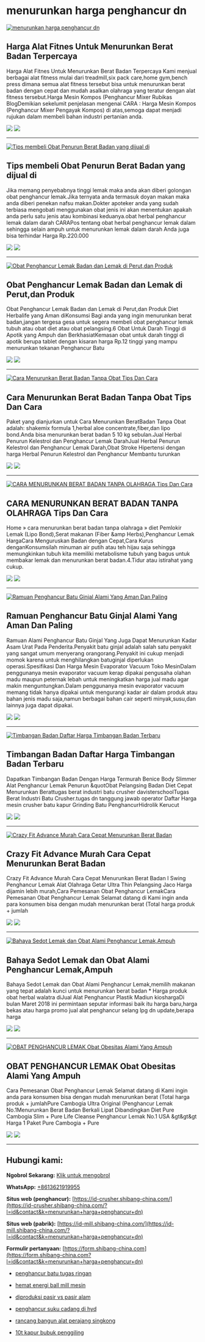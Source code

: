 # menurunkan harga penghancur dn

<a href="https://swt.shibang-china.com/?l=id&img&k=menurunkan+harga+penghancur+dn" target="_blank">![menurunkan harga penghancur dn](http://static.shibang-china.com/all-800x300/795.jpg)</a>

## Harga Alat Fitnes Untuk Menurunkan Berat Badan Terpercaya
Harga Alat Fitnes Untuk Menurunkan Berat Badan Terpercaya Kami menjual berbagai alat fitness mulai dari treadmill,six pack care,home gym,bench press dimana semua alat fitness tersebut bisa untuk menurunkan berat badan dengan cepat dan mudah asalkan olahraga yang teratur dengan alat fitness tersebut.Harga Mesin Kompos (Penghancur Mixer Rubikas BlogDemikian sekelumit penjelasan mengenai CARA : Harga Mesin Kompos (Penghancur Mixer Pengayak Kompos) di atas,semoga dapat menjadi rujukan dalam membeli bahan industri pertanian anda.


<a href="https://whatsapp.shibangsoft.com/WhatsApp.php" target="_blank" title="WhatsApp">![](http://static.shibang-china.com/icon/whatsapp.png)</a> <a href="https://swt.shibang-china.com/?l=id&icon&k=menurunkan+harga+penghancur+dn" target="_blank">![](http://static.shibang-china.com/icon/chat-id.png)</a>

---

<a href="https://swt.shibang-china.com/?l=id&img&k=menurunkan+harga+penghancur+dn" target="_blank">![Tips membeli Obat Penurun Berat Badan yang dijual di](http://static.shibang-china.com/all-800x300/426.jpg)</a>

## Tips membeli Obat Penurun Berat Badan yang dijual di
Jika memang penyebabnya tinggi lemak maka anda akan diberi golongan obat penghancur lemak.Jika ternyata anda termasuk doyan makan maka anda diberi penekan nafsu makan.Dokter apoteker anda yang sudah terbiasa mengobati menggunakan obat jenis ini akan menentukan apakah anda perlu satu jenis atau kombinasi keduanya.obat herbal penghancur lemak dalam darah CARAPos tentang obat herbal penghancur lemak dalam sehingga selain ampuh untuk menurunkan lemak dalam darah Anda juga bisa terhindar Harga Rp.220.000


<a href="https://whatsapp.shibangsoft.com/WhatsApp.php" target="_blank" title="WhatsApp">![](http://static.shibang-china.com/icon/whatsapp.png)</a> <a href="https://swt.shibang-china.com/?l=id&icon&k=menurunkan+harga+penghancur+dn" target="_blank">![](http://static.shibang-china.com/icon/chat-id.png)</a>

---

<a href="https://swt.shibang-china.com/?l=id&img&k=menurunkan+harga+penghancur+dn" target="_blank">![Obat Penghancur Lemak Badan dan Lemak di Perut,dan Produk](http://static.shibang-china.com/all-800x300/1042.jpg)</a>

## Obat Penghancur Lemak Badan dan Lemak di Perut,dan Produk
Obat Penghancur Lemak Badan dan Lemak di Perut,dan Produk Diet Herbalife yang Aman diKonsumsi Bagi anda yang ingin menurunkan berat badan,jangan tergesa gesa untuk segera membeli obat penghancur lemak tubuh atau obat diet atau obat pelangsing.6 Obat Untuk Darah Tinggi di Apotik yang Ampuh dan BerkhasiatKemasan obat untuk darah tinggi di apotik berupa tablet dengan kisaran harga Rp.12 tinggi yang mampu menurunkan tekanan Penghancur Batu


<a href="https://whatsapp.shibangsoft.com/WhatsApp.php" target="_blank" title="WhatsApp">![](http://static.shibang-china.com/icon/whatsapp.png)</a> <a href="https://swt.shibang-china.com/?l=id&icon&k=menurunkan+harga+penghancur+dn" target="_blank">![](http://static.shibang-china.com/icon/chat-id.png)</a>

---

<a href="https://swt.shibang-china.com/?l=id&img&k=menurunkan+harga+penghancur+dn" target="_blank">![Cara Menurunkan Berat Badan Tanpa Obat Tips Dan Cara](http://static.shibang-china.com/all-800x300/1144.jpg)</a>

## Cara Menurunkan Berat Badan Tanpa Obat Tips Dan Cara
Paket yang dianjurkan untuk Cara Menurunkan BeratBadan Tanpa Obat adalah: shakemix formula 1,herbal aloe concentrate,fiber,dan lipo bond.Anda bisa menurunkan berat badan 5 10 kg sebulan.Jual Herbal Penurun Kelestrol dan Penghancur Lemak DarahJual Herbal Penurun Kelestrol dan Penghancur Lemak Darah,Obat Stroke Hipertensi dengan harga Herbal Penurun Kelestrol dan Penghancur Membantu turunkan


<a href="https://whatsapp.shibangsoft.com/WhatsApp.php" target="_blank" title="WhatsApp">![](http://static.shibang-china.com/icon/whatsapp.png)</a> <a href="https://swt.shibang-china.com/?l=id&icon&k=menurunkan+harga+penghancur+dn" target="_blank">![](http://static.shibang-china.com/icon/chat-id.png)</a>

---

<a href="https://swt.shibang-china.com/?l=id&img&k=menurunkan+harga+penghancur+dn" target="_blank">![CARA MENURUNKAN BERAT BADAN TANPA OLAHRAGA Tips Dan Cara](http://static.shibang-china.com/all-800x300/170.jpg)</a>

## CARA MENURUNKAN BERAT BADAN TANPA OLAHRAGA Tips Dan Cara
Home » cara menurunkan berat badan tanpa olahraga » diet Pemlokir Lemak (Lipo Bond),Serat makanan (Fiber &amp Herbs),Penghancur Lemak HargaCara Menguruskan Badan dengan Cepat,Cara Kurus denganKonsumsilah minuman air putih atau teh hijau saja sehingga memungkinkan tubuh kita memiliki metabolisme tubuh yang bagus untuk membakar lemak dan menurunkan berat badan.4.Tidur atau istirahat yang cukup.


<a href="https://whatsapp.shibangsoft.com/WhatsApp.php" target="_blank" title="WhatsApp">![](http://static.shibang-china.com/icon/whatsapp.png)</a> <a href="https://swt.shibang-china.com/?l=id&icon&k=menurunkan+harga+penghancur+dn" target="_blank">![](http://static.shibang-china.com/icon/chat-id.png)</a>

---

<a href="https://swt.shibang-china.com/?l=id&img&k=menurunkan+harga+penghancur+dn" target="_blank">![Ramuan Penghancur Batu Ginjal Alami Yang Aman Dan Paling](http://static.shibang-china.com/all-800x300/126.jpg)</a>

## Ramuan Penghancur Batu Ginjal Alami Yang Aman Dan Paling
Ramuan Alami Penghancur Batu Ginjal Yang Juga Dapat Menurunkan Kadar Asam Urat Pada Penderita.Penyakit batu ginjal adalah salah satu penyakit yang sangat umum menyerang orangorang.Penyakit ini cukup menjadi momok karena untuk menghilangkan batuginjal diperlukan operasi.Spesifikasi Dan Harga Mesin Evaporator Vacuum Toko MesinDalam penggunanya mesin evaporator vacuum kerap dipakai pengusaha olahan madu maupun peternak lebah untuk meningkatkan harga jual madu agar makin menguntungkan.Dalam penggunanya mesin evaporator vacuum memang tidak hanya dipakai untuk mengurangi kadar air dalam produk atau bahan jenis madu saja,namun berbagai bahan cair seperti minyak,susu,dan lainnya juga dapat dipakai.


<a href="https://whatsapp.shibangsoft.com/WhatsApp.php" target="_blank" title="WhatsApp">![](http://static.shibang-china.com/icon/whatsapp.png)</a> <a href="https://swt.shibang-china.com/?l=id&icon&k=menurunkan+harga+penghancur+dn" target="_blank">![](http://static.shibang-china.com/icon/chat-id.png)</a>

---

<a href="https://swt.shibang-china.com/?l=id&img&k=menurunkan+harga+penghancur+dn" target="_blank">![Timbangan Badan Daftar Harga Timbangan Badan Terbaru](http://static.shibang-china.com/all-800x300/1213.jpg)</a>

## Timbangan Badan Daftar Harga Timbangan Badan Terbaru
Dapatkan Timbangan Badan Dengan Harga Termurah Benice Body Slimmer Alat Penghancur Lemak Penurun &quotObat Pelangsing Badan Diet Cepat Menurunkan Berattugas berat industri batu crusher davisterschoolTugas Berat Industri Batu Crusher.tugas dn tanggung jawab operator Daftar Harga mesin crusher batu kapur Grinding Batu PenghancurHidrolik Kerucut


<a href="https://whatsapp.shibangsoft.com/WhatsApp.php" target="_blank" title="WhatsApp">![](http://static.shibang-china.com/icon/whatsapp.png)</a> <a href="https://swt.shibang-china.com/?l=id&icon&k=menurunkan+harga+penghancur+dn" target="_blank">![](http://static.shibang-china.com/icon/chat-id.png)</a>

---

<a href="https://swt.shibang-china.com/?l=id&img&k=menurunkan+harga+penghancur+dn" target="_blank">![Crazy Fit Advance Murah Cara Cepat Menurunkan Berat Badan](http://static.shibang-china.com/all-800x300/886.jpg)</a>

## Crazy Fit Advance Murah Cara Cepat Menurunkan Berat Badan
Crazy Fit Advance Murah Cara Cepat Menurunkan Berat Badan I Swing Penghancur Lemak Alat Olahraga Getar Ultra Thin Pelangsing Jaco Harga dijamin lebih murah,Cara Pemesanan Obat Penghancur LemakCara Pemesanan Obat Penghancur Lemak Selamat datang di Kami ingin anda para konsumen bisa dengan mudah menurunkan berat (Total harga produk + jumlah


<a href="https://whatsapp.shibangsoft.com/WhatsApp.php" target="_blank" title="WhatsApp">![](http://static.shibang-china.com/icon/whatsapp.png)</a> <a href="https://swt.shibang-china.com/?l=id&icon&k=menurunkan+harga+penghancur+dn" target="_blank">![](http://static.shibang-china.com/icon/chat-id.png)</a>

---

<a href="https://swt.shibang-china.com/?l=id&img&k=menurunkan+harga+penghancur+dn" target="_blank">![Bahaya Sedot Lemak dan Obat Alami Penghancur Lemak,Ampuh](http://static.shibang-china.com/all-800x300/528.jpg)</a>

## Bahaya Sedot Lemak dan Obat Alami Penghancur Lemak,Ampuh
Bahaya Sedot Lemak dan Obat Alami Penghancur Lemak,memilih makanan yang tepat adalah kunci untuk menurunkan berat badan * Harga produk obat herbal walatra diJual Alat Penghancur Plastik Madiun kioshargaDi bulan Maret 2018 ini permintaan seputar informasi baik itu harga baru,harga bekas atau harga promo jual alat penghancur selang lpg dn update,berapa harga


<a href="https://whatsapp.shibangsoft.com/WhatsApp.php" target="_blank" title="WhatsApp">![](http://static.shibang-china.com/icon/whatsapp.png)</a> <a href="https://swt.shibang-china.com/?l=id&icon&k=menurunkan+harga+penghancur+dn" target="_blank">![](http://static.shibang-china.com/icon/chat-id.png)</a>

---

<a href="https://swt.shibang-china.com/?l=id&img&k=menurunkan+harga+penghancur+dn" target="_blank">![OBAT PENGHANCUR LEMAK Obat Obesitas Alami Yang Ampuh](http://static.shibang-china.com/all-800x300/1513.jpg)</a>

## OBAT PENGHANCUR LEMAK Obat Obesitas Alami Yang Ampuh
Cara Pemesanan Obat Penghancur Lemak Selamat datang di Kami ingin anda para konsumen bisa dengan mudah menurunkan berat (Total harga produk + jumlahPure Cambogia Ultra Original (Penghancur Lemak No.1Menurunkan Berat Badan Berkali Lipat Dibandingkan Diet Pure Cambogia Slim + Pure Life Cleanse Penghancur Lemak No.1 USA &gt&gt&gt Harga 1 Paket Pure Cambogia + Pure


<a href="https://whatsapp.shibangsoft.com/WhatsApp.php" target="_blank" title="WhatsApp">![](http://static.shibang-china.com/icon/whatsapp.png)</a> <a href="https://swt.shibang-china.com/?l=id&icon&k=menurunkan+harga+penghancur+dn" target="_blank">![](http://static.shibang-china.com/icon/chat-id.png)</a>

---
## Hubungi kami:

**Ngobrol Sekarang:** [Klik untuk mengobrol](https://swt.shibang-china.com?l=id&contact&k=menurunkan+harga+penghancur+dn)

**WhatsApp:**  [+8613621919955](https://whatsapp.shibangsoft.com/WhatsApp.php)

**Situs web (penghancur):** [https://id-crusher.shibang-china.com/](https://id-crusher.shibang-china.com/?l=id&contact&k=menurunkan+harga+penghancur+dn)

**Situs web (pabrik):** [https://id-mill.shibang-china.com/](https://id-mill.shibang-china.com/?l=id&contact&k=menurunkan+harga+penghancur+dn)

**Formulir pertanyaan:** [https://form.shibang-china.com](https://form.shibang-china.com?l=id&contact&k=menurunkan+harga+penghancur+dn)

* [penghancur batu tugas ringan](../34/penghancur%20batu%20tugas%20ringan.md)

* [hemat energi ball mill mesin](../37/hemat%20energi%20ball%20mill%20mesin.md)

* [diproduksi pasir vs pasir alam](../35/diproduksi%20pasir%20vs%20pasir%20alam.md)

* [penghancur suku cadang di hyd](../34/penghancur%20suku%20cadang%20di%20hyd.md)

* [rancang bangun alat perajang singkong](../35/rancang%20bangun%20alat%20perajang%20singkong.md)

* [10t kapur bubuk penggiling](../31/10t%20kapur%20bubuk%20penggiling.md)